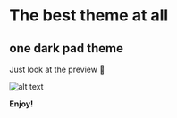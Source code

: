 # The best theme at all
## one dark pad theme

Just look at the preview 💓

![alt text](https://github.com//[reponame]/blob/[branch]/preview.png?raw=true)


**Enjoy!**
